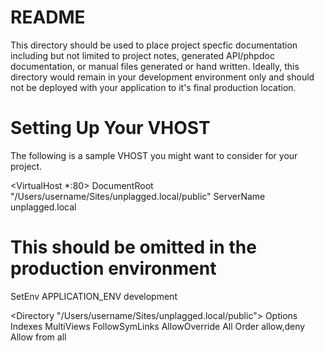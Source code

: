 README
======

This directory should be used to place project specfic documentation including
but not limited to project notes, generated API/phpdoc documentation, or
manual files generated or hand written.  Ideally, this directory would remain
in your development environment only and should not be deployed with your
application to it's final production location.


Setting Up Your VHOST
=====================

The following is a sample VHOST you might want to consider for your project.

<VirtualHost *:80>
   DocumentRoot "/Users/username/Sites/unplagged.local/public"
   ServerName unplagged.local

   # This should be omitted in the production environment
   SetEnv APPLICATION_ENV development

   <Directory "/Users/username/Sites/unplagged.local/public">
       Options Indexes MultiViews FollowSymLinks
       AllowOverride All
       Order allow,deny
       Allow from all
   </Directory>

</VirtualHost>
